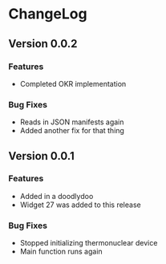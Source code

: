 # ChangeLog

## Version 0.0.2

### Features

* Completed OKR implementation

### Bug Fixes

* Reads in JSON manifests again
* Added another fix for that thing

## Version 0.0.1

### Features

* Added in a doodlydoo
* Widget 27 was added to this release

### Bug Fixes

* Stopped initializing thermonuclear device
* Main function runs again